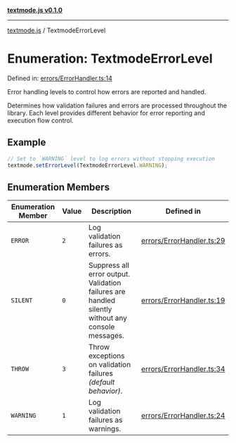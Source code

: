 [**textmode.js v0.1.0**](../README.md)

***

[textmode.js](../README.md) / TextmodeErrorLevel

# Enumeration: TextmodeErrorLevel

Defined in: [errors/ErrorHandler.ts:14](https://github.com/humanbydefinition/textmode.js-dev/blob/343f9ecda8003c649bb7b0b4174c4e0103447484/src/errors/ErrorHandler.ts#L14)

Error handling levels to control how errors are reported and handled.

Determines how validation failures and errors are processed throughout the library.
Each level provides different behavior for error reporting and execution flow control.

## Example

```ts
// Set to `WARNING` level to log errors without stopping execution
textmode.setErrorLevel(TextmodeErrorLevel.WARNING);
```

## Enumeration Members

| Enumeration Member | Value | Description | Defined in |
| ------ | ------ | ------ | ------ |
| <a id="error"></a> `ERROR` | `2` | Log validation failures as errors. | [errors/ErrorHandler.ts:29](https://github.com/humanbydefinition/textmode.js-dev/blob/343f9ecda8003c649bb7b0b4174c4e0103447484/src/errors/ErrorHandler.ts#L29) |
| <a id="silent"></a> `SILENT` | `0` | Suppress all error output. Validation failures are handled silently without any console messages. | [errors/ErrorHandler.ts:19](https://github.com/humanbydefinition/textmode.js-dev/blob/343f9ecda8003c649bb7b0b4174c4e0103447484/src/errors/ErrorHandler.ts#L19) |
| <a id="throw"></a> `THROW` | `3` | Throw exceptions on validation failures *(default behavior)*. | [errors/ErrorHandler.ts:34](https://github.com/humanbydefinition/textmode.js-dev/blob/343f9ecda8003c649bb7b0b4174c4e0103447484/src/errors/ErrorHandler.ts#L34) |
| <a id="warning"></a> `WARNING` | `1` | Log validation failures as warnings. | [errors/ErrorHandler.ts:24](https://github.com/humanbydefinition/textmode.js-dev/blob/343f9ecda8003c649bb7b0b4174c4e0103447484/src/errors/ErrorHandler.ts#L24) |
